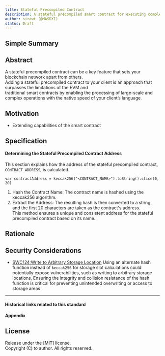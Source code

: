 ```yaml
---
title: Stateful Precompiled Contract
description: A stateful precompiled smart contract for executing complexity task.
author: sirawt (@MASDXI)
status: Draft
---
```


## Simple Summary

## Abstract

A stateful precompiled contract can be a key feature that sets your blockchain network apart from others.  
Adding a stateful precompiled contract to your client is an approach that surpasses the limitations of the EVM and  
traditional smart contracts by enabling the processing of large-scale and complex operations with the native speed of your client’s language.

## Motivation

- Extending capabilities of the smart contract

## Specification

#### Determining the Stateful Precompiled Contract Address

This section explains how the address of the stateful precompiled contract, `CONTRACT_ADDRESS`, is calculated.

```
var contractAddress = keccak256("<CONTRACT_NAME>").toString().slice(0, 20)
```

1. Hash the Contract Name: The contract name is hashed using the keccak256 algorithm.
2. Extract the Address: The resulting hash is then converted to a string, and the first 20 characters are taken as the contract's address.  
   This method ensures a unique and consistent address for the stateful precompiled contract based on its name.

## Rationale

## Security Considerations

- [SWC124:Write to Arbitrary Storage Location](https://swcregistry.io/docs/SWC-124/) Using an alternate hash function instead of `keccak256` for storage slot calculations could potentially expose vulnerabilities, such as writing to arbitrary storage locations, Ensuring the integrity and collision resistance of the hash function is critical for preventing unintended overwriting or access to storage areas

---
#### Historical links related to this standard

#### Appendix

## License
Release under the [MIT] license.   
Copyright (C) to author. All rights reserved.